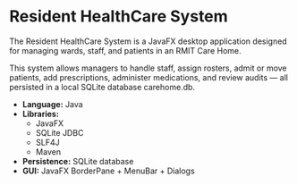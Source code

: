 # Resident HealthCare System


The Resident HealthCare System is a JavaFX desktop application designed for managing wards, staff, and patients in an RMIT Care Home.  


This system allows managers to handle staff, assign rosters, admit or move patients, add prescriptions, administer medications, and review audits — all persisted in a local SQLite database carehome.db.


- **Language:** Java
- **Libraries:**
  - JavaFX  
  - SQLite JDBC 
  - SLF4J 
  - Maven 
- **Persistence:** SQLite database
- **GUI:** JavaFX BorderPane + MenuBar + Dialogs


